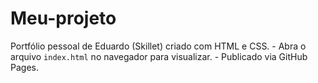 # Meu-projeto
Portfólio pessoal de Eduardo (Skillet) criado com HTML e CSS. - Abra o arquivo `index.html` no navegador para visualizar. - Publicado via GitHub Pages.

